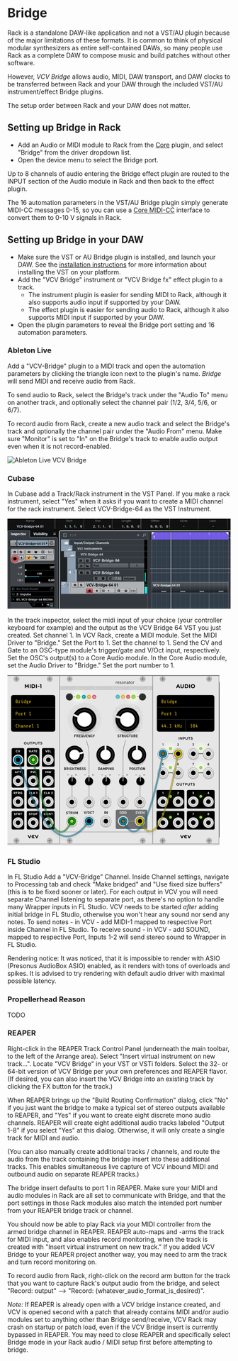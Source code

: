 # Bridge

Rack is a standalone DAW-like application and not a VST/AU plugin because of the major limitations of these formats.
It is common to think of physical modular synthesizers as entire self-contained DAWs, so many people use Rack as a complete DAW to compose music and build patches without other software.

However, *VCV Bridge* allows audio, MIDI, DAW transport, and DAW clocks to be transferred between Rack and your DAW through the included VST/AU instrument/effect Bridge plugins.

The setup order between Rack and your DAW does not matter.

## Setting up Bridge in Rack

- Add an Audio or MIDI module to Rack from the [Core](Core.html) plugin, and select "Bridge" from the driver dropdown list.
- Open the device menu to select the Bridge port.

Up to 8 channels of audio entering the Bridge effect plugin are routed to the INPUT section of the Audio module in Rack and then back to the effect plugin.

The 16 automation parameters in the VST/AU Bridge plugin simply generate MIDI-CC messages 0-15, so you can use a [Core MIDI-CC](Core.html#midi-cc) interface to convert them to 0-10 V signals in Rack.

## Setting up Bridge in your DAW

- Make sure the VST or AU Bridge plugin is installed, and launch your DAW. See the [installation instructions](https://vcvrack.com/manual/Installing.html#installing-rack) for more information about installing the VST on your platform.
- Add the "VCV Bridge" instrument or "VCV Bridge fx" effect plugin to a track.
	- The instrument plugin is easier for sending MIDI to Rack, although it also supports audio input if supported by your DAW.
	- The effect plugin is easier for sending audio to Rack, although it also supports MIDI input if supported by your DAW.
- Open the plugin parameters to reveal the Bridge port setting and 16 automation parameters.

### Ableton Live

Add a "VCV-Bridge" plugin to a MIDI track and open the automation parameters by clicking the triangle icon next to the plugin's name.
*Bridge* will send MIDI and receive audio from Rack.

To send audio to Rack, select the Bridge's track under the "Audio To" menu on another track, and optionally select the channel pair (1/2, 3/4, 5/6, or 6/7).

To record audio from Rack, create a new audio track and select the Bridge's track and optionally the channel pair under the "Audio From" menu.
Make sure "Monitor" is set to "In" on the Bridge's track to enable audio output even when it is not record-enabled.

![Ableton Live VCV Bridge](images/BridgeLive.png)

### Cubase
In Cubase add a Track/Rack instrument in the VST Panel. If you make a rack instrument, select "Yes" when it asks if you want to create a MIDI channel for the rack instrument. Select VCV-Bridge-64 as the VST Instrument. 

![Cubase 9x VCV Bridge](images/CubaseVCVRackBridge1.png)

In the track inspector, select the midi input of your choice (your controller keyboard for example) and the output as the VCV Bridge 64 VST you just created. Set channel 1. In VCV Rack, create a MIDI module. Set the MIDI Driver to "Bridge." Set the Port to 1. Set the channel to 1. Send the CV and Gate to an OSC-type module's trigger/gate and V/Oct input, respectively. Set the OSC's output(s) to a Core Audio module. In the Core Audio module, set the Audio Driver to "Bridge." Set the port number to 1.

![Cubase 9x Example Patch Settings in VCV Rack](images/CubaseVCVRackBridge2.png)

### FL Studio
In FL Studio Add a "VCV-Bridge" Channel. Inside Channel settings, navigate to Processing tab and check "Make bridged" and "Use fixed size buffers" (this is to be fixed sooner or later). For each output in VCV you will need separate Channel listening to separate port, as there's no option to handle many Wrapper inputs in FL Studio. 
VCV needs to be started *after* adding initial bridge in FL Studio, otherwise you won't hear any sound nor send any notes.
To send notes - in VCV - add MIDI-1 mapped to respective Port inside Channel in FL Studio.
To receive sound - in VCV - add SOUND, mapped to respective Port, Inputs 1-2 will send stereo sound to Wrapper in FL Studio.

Rendering notice: It was noticed, that it is impossible to render with ASIO (Presonus AudioBox ASIO) enabled, as it renders with tons of overloads and spikes. It is advised to try rendering with default audio driver with maximal possible latency.

### Propellerhead Reason
TODO

### REAPER
Right-click in the REAPER Track Control Panel (underneath the main toolbar, to the left of the Arrange area). Select "Insert virtual instrument on new track...". Locate "VCV Bridge" in your VST or VSTi folders. Select the 32- or 64-bit version of VCV Bridge per your own preferences and REAPER flavor. (If desired, you can also insert the VCV Bridge into an existing track by clicking the FX button for the track.)

When REAPER brings up the "Build Routing Confirmation" dialog, click "No" if you just want the bridge to make a typical set of stereo outputs available to REAPER, and "Yes" if you want to create eight discrete mono audio channels. REAPER will create eight additional audio tracks labeled "Output 1-8" if you select "Yes" at this dialog. Otherwise, it will only create a single track for MIDI and audio. 

(You can also manually create additional tracks / channels, and route the audio from the track containing the bridge insert into these additional tracks. This enables simultaneous live capture of VCV inbound MIDI and outbound audio on separate REAPER tracks.)

The bridge insert defaults to port 1 in REAPER. Make sure your MIDI and audio modules in Rack are all set to communicate with Bridge, and that the port settings in those Rack modules also match the intended port number from your REAPER bridge track or channel. 

You should now be able to play Rack via your MIDI controller from the armed bridge channel in REAPER. REAPER auto-maps and -arms the track for MIDI input, and also enables record monitoring, when the track is created with "Insert virtual instrument on new track." If you added VCV Bridge to your REAPER project another way, you may need to arm the track and turn record monitoring on. 

To record audio from Rack, right-click on the record arm button for the track that you want to capture Rack's output audio from the bridge, and select "Record: output" --> "Record: (whatever_audio_format_is_desired)". 

*Note:* If REAPER is already open with a VCV bridge instance created, and VCV is opened second with a patch that already contains MIDI and/or audio modules set to anything other than Bridge send/receive, VCV Rack may crash on startup or patch load, even if the VCV Bridge insert is currently bypassed in REAPER. You may need to close REAPER and specifically select Bridge mode in your Rack audio / MIDI setup first before attempting to bridge. 
